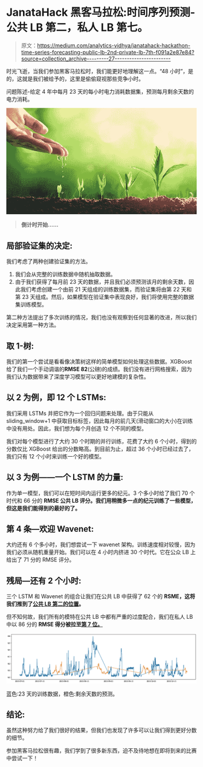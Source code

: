 # JanataHack 黑客马拉松:时间序列预测-公共 LB 第二，私人 LB 第七。

> 原文：<https://medium.com/analytics-vidhya/janatahack-hackathon-time-series-forecasting-public-lb-2nd-private-lb-7th-f091a2e87e84?source=collection_archive---------27----------------------->

时光飞逝，当我们参加黑客马拉松时，我们能更好地理解这一点。“48 小时”，是的，这就是我们被给予的，这里是偷偷窥视那些竞争小时。

问题陈述-给定 4 年中每月 23 天的每小时电力消耗数据集，预测每月剩余天数的电力消耗。

![](img/b96f256cb55e3b0e07d3cc39f627e77e.png)

> **倒计时开始……**

## 局部验证集的决定:

我们考虑了两种创建验证集的方法。

1.  我们会从完整的训练数据中随机抽取数据。
2.  由于我们获得了每月前 23 天的数据，并且我们必须预测该月的剩余天数，因此我们考虑创建一个由前 21 天组成的训练数据集，而验证集将由第 22 天和第 23 天组成。然后，如果模型在验证集中表现良好，我们将使用完整的数据集训练模型。

第二种方法提出了多次训练的情况，我们也没有观察到任何显著的改进，所以我们决定采用第一种方法。

## 取 1-树:

我们的第一个尝试是看看像决策树这样的简单模型如何处理这些数据。XGBoost 给了我们一个手动调谐的**RMSE 82**(公磅)的成绩。我们没有进行网格搜索，因为我们认为数据带来了深度学习模型可以更好地建模的复杂性。

## 以 2 为例，即 12 个 LSTMs:

我们采用 LSTMs 并把它作为一个回归问题来处理。由于只能从 sliding_window+1 中获取目标标签，因此每月的前几天(滑动窗口的大小)在训练中没有用处。因此，我们想为每个月创造 12 个不同的模型。

我们对每个模型进行了大约 30 个时期的并行训练，花费了大约 6 个小时，得到的分数仅比 XGBoost 给出的分数略高。到目前为止，超过 36 个小时已经过去了，我们只有 12 个小时来训练一个好的模型。

## 以 3 为例——一个 LSTM 的力量:

作为单一模型，我们可以在短时间内运行更多的纪元。3 个多小时给了我们 70 个时代和 66 分的 **RMSE 公共 LB 评分。我们用稍微多一点的纪元训练了一些模型，但这是我们能得到的最好的了。**

## 第 4 条—欢迎 Wavenet:

大约还有 6 个多小时，我们想尝试一下 wavenet 架构。训练速度相对较慢，因为我们必须从随机重量开始。我们可以在 4 小时内挤进 30 个时代。它在公众 LB 上给出了 71 分的 RMSE 评分。

## 残局—还有 2 个小时:

三个 LSTM 和 Wavenet 的组合让我们在公共 LB 中获得了 62 个的 **RSME，这将我们推到了[公共 LB 第二的位置](https://datahack.analyticsvidhya.com/contest/janatahack-time-series-forecasting/#LeaderBoard)。**

但不知何故，我们所有的模特在公共 LB 中都有严重的过度配合，我们在私人 LB 中以 86 分的 **RMSE 得分被拉至[第 7 位。](https://datahack.analyticsvidhya.com/contest/janatahack-time-series-forecasting/#LeaderBoard)**

![](img/df577ea51d73bfea4baed3169239d8a3.png)

蓝色:23 天的训练数据，橙色:剩余天数的预测。

## 结论:

虽然这种努力给了我们很好的结果，但我们也发现了许多可以让我们得到更好分数的细节。

参加黑客马拉松很有趣，我们学到了很多新东西，迫不及待地想在即将到来的比赛中尝试一下！